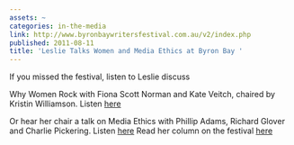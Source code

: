 ```yaml
---
assets: ~
categories: in-the-media
link: http://www.byronbaywritersfestival.com.au/v2/index.php
published: 2011-08-11
title: 'Leslie Talks Women and Media Ethics at Byron Bay '
---
```

If you missed the festival, listen to Leslie discuss 

Why Women Rock with Fiona Scott Norman and Kate Veitch, chaired by Kristin Williamson. Listen [here](http://www.abc.net.au/local/audio/2011/08/06/3287196.htm)

Or hear her chair a talk on Media Ethics with Phillip Adams, Richard Glover and Charlie Pickering. Listen [here](http://www.abc.net.au/local/stories/2011/08/07/3287542.htm)
Read her column on the festival [here](http://cannold.com/writings)